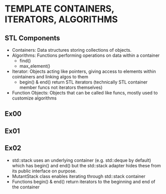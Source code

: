 # TEMPLATE CONTAINERS, ITERATORS, ALGORITHMS

## STL Components
* Containers: Data structures storing collections of objects.
* Algorithms: Functions performing operations on data within a container
  * find()
  * max_element()
* Iterator: Objects acting like pointers, giving access to elements within cointainers and linking algos to them
  * begin() & end() return STL iterators (technically STL container member funcs not iterators themselves)
* Function Objects: Objects that can be called like funcs, mostly used to customize algorithms

## Ex00

## Ex01

## Ex02
* std::stack uses an underlying container (e.g. std::deque by default) which has begin() and end() but the std::stack adapter hides these from its public interface on purpose.
* MutantStack class enables iterating through std::stack container
* Functions begin() & end() return iterators to the beginning and end of the container

